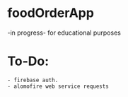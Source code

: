 # foodOrderApp
-in progress- 
for educational purposes

# To-Do: 
    - firebase auth.
    - alomofire web service requests
